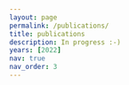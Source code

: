 ```yaml
---
layout: page
permalink: /publications/
title: publications
description: In progress :-)
years: [2022]
nav: true
nav_order: 3
---
```

<!-- _pages/publications.md -->
<div class="publications">

<!-- {%- for y in page.years %}
  <h2 class="year">{{y}}</h2>
  {% bibliography -f papers -q @*[year={{y}}]* %}
{% endfor %} -->

</div>

